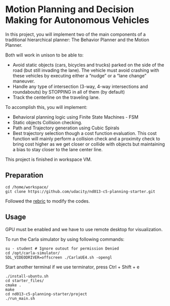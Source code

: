 # Motion Planning and Decision Making for Autonomous Vehicles

In this project, you will implement two of the main components of a traditional hierarchical planner: The Behavior Planner and the Motion Planner. 

Both will work in unison to be able to:
* Avoid static objects (cars, bicycles and trucks) parked on the side of the road (but still invading the lane). The vehicle must avoid crashing with these vehicles by executing either a “nudge” or a “lane change” maneuver.
* Handle any type of intersection (3-way,  4-way intersections and roundabouts) by STOPPING in all of them (by default)
* Track the centerline on the traveling lane.

To accomplish this, you will implement:

* Behavioral planning logic using Finite State Machines - FSM
* Static objects Collision checking.
* Path and Trajectory generation using Cubic Spirals
* Best trajectory selection though a cost function evaluation. This cost function will mainly perform a collision check and a proximity check to bring cost higher as we get closer or collide with objects but maintaining a bias to stay closer to the lane center line.


This project is finished in workspace VM.

## Preparation
```
cd /home/workspace/
git clone https://github.com/udacity/nd013-c5-planning-starter.git
```
Followed the [rebric](https://review.udacity.com/#!/rubrics/2949/view) to modify the codes.

## Usage

GPU must be enabled and we have to use remote desktop for visualization.

To run the Carla simulator by using following commands:

```
su - student # Ignore outout for permission Denied
cd /opt/carla-simulator/
SDL_VIDEODRIVER=offscreen ./CarlaUE4.sh -opengl
```



Start another terminal if we use terminator, press Ctrl + Shift + e
```
./install-ubuntu.sh
cd starter_files/
cmake .
make
cd nd013-c5-planning-starter/project
./run_main.sh
```